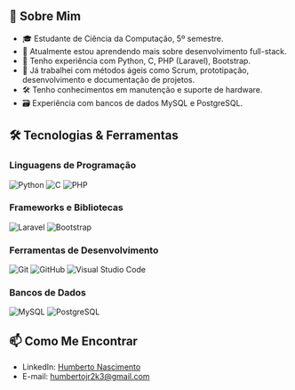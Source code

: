 


## 🚀 Sobre Mim
- 🎓 Estudante de Ciência da Computação, 5º semestre.
- 🌱 Atualmente estou aprendendo mais sobre desenvolvimento full-stack.
- 🔭 Tenho experiência com Python, C, PHP (Laravel), Bootstrap.
- 💼 Já trabalhei com métodos ágeis como Scrum, prototipação, desenvolvimento e documentação de projetos.
- 🛠️ Tenho conhecimentos em manutenção e suporte de hardware.
- 🗃️ Experiência com bancos de dados MySQL e PostgreSQL.

## 🛠️ Tecnologias & Ferramentas

### Linguagens de Programação
![Python](https://img.shields.io/badge/-Python-333?style=flat&logo=python)
![C](https://img.shields.io/badge/-C-333?style=flat&logo=c)
![PHP](https://img.shields.io/badge/-PHP-333?style=flat&logo=php)

### Frameworks e Bibliotecas
![Laravel](https://img.shields.io/badge/-Laravel-333?style=flat&logo=laravel)
![Bootstrap](https://img.shields.io/badge/-Bootstrap-333?style=flat&logo=bootstrap)

### Ferramentas de Desenvolvimento
![Git](https://img.shields.io/badge/-Git-333?style=flat&logo=git)
![GitHub](https://img.shields.io/badge/-GitHub-333?style=flat&logo=github)
![Visual Studio Code](https://img.shields.io/badge/-VSCode-333?style=flat&logo=visual-studio-code)

### Bancos de Dados
![MySQL](https://img.shields.io/badge/-MySQL-333?style=flat&logo=mysql)
![PostgreSQL](https://img.shields.io/badge/-PostgreSQL-333?style=flat&logo=postgresql)


## 📫 Como Me Encontrar
- LinkedIn: [Humberto Nascimento](https://www.linkedin.com/in/)
- E-mail: [humbertojr2k3@gmail.com](mailto:humbertojr2k3@gmail.com)

